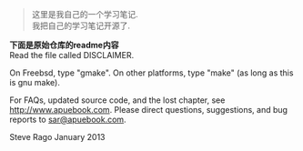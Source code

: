 >这里是我自己的一个学习笔记.  
>我把自己的学习笔记开源了.  

**下面是原始仓库的readme内容**  
Read the file called DISCLAIMER.

On Freebsd, type "gmake".
On other platforms, type "make" (as long as this is gnu make).

For FAQs, updated source code, and the lost chapter, see http://www.apuebook.com.
Please direct questions, suggestions, and bug reports to sar@apuebook.com.

Steve Rago
January 2013 
